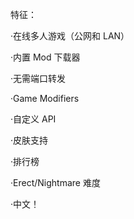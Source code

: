 特征：

·在线多人游戏（公网和 LAN）

·内置 Mod 下载器

·无需端口转发

·Game Modifiers

·自定义 API

·皮肤支持

·排行榜

·Erect/Nightmare 难度

·中文！
